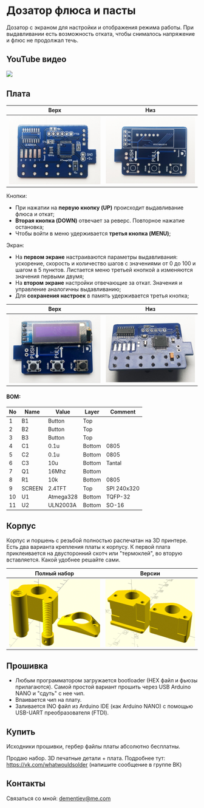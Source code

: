 Дозатор флюса и пасты
=====================

Дозатор с экраном для настройки и отображения режима работы.
При выдавливании есть возможность отката, чтобы снималось напряжение и флюс не продолжал течь.

## YouTube видео

[![](https://img.youtube.com/vi/Uxufbo7F8bA/0.jpg)](https://www.youtube.com/watch?v=Uxufbo7F8bA)

## Плата

|   Верх                 | Низ
|------------------------|---------------------------------
| ![](./img/pcb_up.jpg)  | ![](./img/pcb_down.jpg)

Кнопки:

* При нажатии на **первую кнопку (UP)** происходит выдавливание флюса и откат;
* **Вторая кнопка (DOWN)** отвечает за реверс. Повторное нажатие остановка;
* Чтобы войти в меню удерживается **третья кнопка (MENU)**;

Экран:

* На **первом экране** настраиваются параметры выдавливания: ускорение, скорость и количество шагов с значениями от 0 до 100 и шагом в 5 пунктов. Листается меню третьей кнопкой а изменяются значения первыми двумя;
* На **втором экране** настройки отвечающие за откат. Значения и управление аналогичны выдавливанию;
* Для **сохранения настроек** в память удерживается третья кнопка;

|   Верх                    | Низ
|---------------------------|---------------------------------
| ![](./img/device_up.jpg)  | ![](./img/device_down.jpg)

#### BOM:

|No|Name|Value|Layer|Comment
|---|---|---|---|---
|1|B1|Button|Top|
|2|B2|Button|Top|
|3|B3|Button|Top|
|4|C1|0.1u|Bottom|0805
|5|C2|0.1u|Bottom|0805
|6|C3|10u|Bottom|Tantal
|7|Q1|16Mhz|Bottom
|8|R1|10k|Bottom|0805
|9|SCREEN|2.4TFT|Top|SPI 240x320
|10|U1|Atmega328|Bottom|TQFP-32
|11|U2|ULN2003A|Bottom|SO-16

## Корпус

Корпус и поршень с резьбой полностью распечатан на 3D принтере. Есть два варианта крепления платы к корпусу. К первой плата приклеивается на двусторонний скотч или "термоклей", во вторую вставляется. Какой удобнее решайте сами.


|   Полный набор         | Версии
|------------------------|---------------------------------
| ![](./img/case1.jpg)   | ![](./img/case2.jpg)

## Прошивка

* Любым программатором загружается bootloader (HEX файл и фьюзы прилагаются). Самой простой вариант прошить через USB Arduino NANO и "сдуть" с нее чип.
* Впаивается чип на плату.
* Заливается INO файл из Arduino IDE (как Arduino NANO) с помощью USB-UART преобразователя (FTDI).

## Купить

Исходники прошивки, гербер файлы платы абсолютно бесплатны.

Продаю набор. 3D печатные детали + плата. Подробнее тут: https://vk.com/whatwouldsolder (напишите сообщение в группе ВК)

## Контакты

Связаться со мной: dementiev@me.com